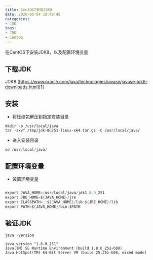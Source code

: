 ```yaml
---
title: CentOS7安装JDK8
date: 2020-05-04 18:49:48
categories:
- JDK
tags:
- JDK
- CentOS
---
```


在CentOS下安装JDK8，以及配置环境变量

<!-- more -->

## 下载JDK

JDK8  [https://www.oracle.com/java/technologies/javase/javase-jdk8-downloads.html][1]

## 安装
- 将压缩包解压到指定安装目录

``` stylus
mkdir -p /usr/local/java
tar -zxvf /tmp/jdk-8u251-linux-x64.tar.gz -C /usr/local/java/
```
- 进入安装目录

``` gradle
cd /usr/local/java/
```
## 配置环境变量
- 设置环境变量

``` objectivec

export JAVA_HOME=/usr/local/java/jdk1.8.0_251
export JRE_HOME=${JAVA_HOME}/jre
export CLASSPATH=.:${JAVA_HOME}/lib:${JRE_HOME}/lib
export PATH=${JAVA_HOME}/bin:$PATH

```
## 验证JDK

``` lisp
java -version
```
	java version "1.8.0_251"
	Java(TM) SE Runtime Environment (build 1.8.0_251-b08)
	Java HotSpot(TM) 64-Bit Server VM (build 25.251-b08, mixed mode)



  [1]: https://www.oracle.com/java/technologies/javase/javase-jdk8-downloads.html
